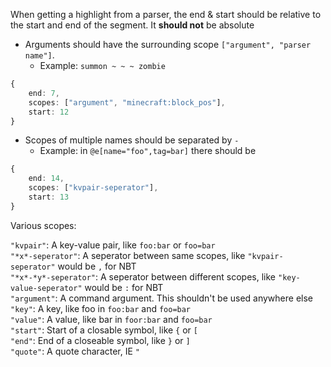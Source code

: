 
When getting a highlight from a parser, the end & start should be relative to the start and end of the segment. It **should not** be absolute

* Arguments should have the surrounding scope `["argument", "parser name"]`.
    * Example: `summon ~ ~ ~ zombie`
```ts
{
    end: 7,
    scopes: ["argument", "minecraft:block_pos"],
    start: 12
}
```
* Scopes of multiple names should be separated by `-`
    * Example: in `@e[name="foo",tag=bar]` there should be
```ts
{
    end: 14,
    scopes: ["kvpair-seperator"],
    start: 13
}
```

Various scopes:  
  
`"kvpair"`: A key-value pair, like `foo:bar` or `foo=bar`  
`"*x*-seperator"`: A seperator between same scopes, like `"kvpair-seperator"` would be `,` for NBT  
`"*x*-*y*-seperator"`: A seperator between different scopes, like `"key-value-seperator"` would be `:` for NBT  
`"argument"`: A command argument. This shouldn't be used anywhere else  
`"key"`: A key, like foo in `foo:bar` and `foo=bar`  
`"value"`: A value, like bar in `foor:bar` and `foo=bar`  
`"start"`: Start of a closable symbol, like `{` or `[`  
`"end"`: End of a closeable symbol, like `}` or `]`  
`"quote"`: A quote character, IE `"`  
